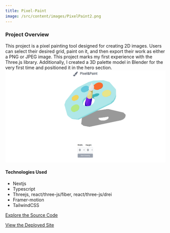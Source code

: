 ```yaml
---
title: Pixel-Paint
image: /src/content/images/PixelPaint2.png
---
```


### Project Overview

This project is a pixel painting tool designed for creating 2D images. Users can select their desired grid, paint on it, and then export their work as either a PNG or JPEG image. This project marks my first experience with the Three.js library. Additionally, I created a 3D palette model in Blender for the very first time and positioned it in the hero section.
![Image Alt Text](../images/PixelPaint1.png)

#### Technologies Used

- Nextjs
- Typescript
- Threejs, react/three-js/fiber, react/three-js/drei
- Framer-motion
- TailwindCSS

[Explore the Source Code](https://github.com/iufb/pixel-paint)

[View the Deployed Site](https://pixel-paint-iufb.vercel.app/)
